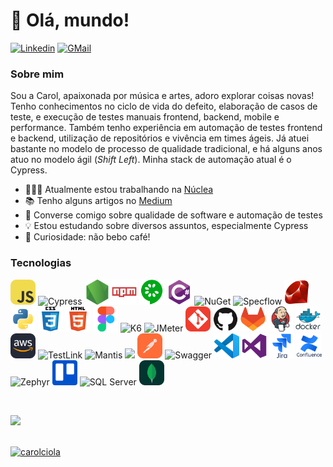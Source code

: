 # 👋 Olá, mundo!

<p align="left">
<a href="https://www.linkedin.com/in/carol-ciola"><img height="31em" alt="Linkedin" src="https://img.shields.io/badge/-LinkedIn-blue?style=for-the-badge&logo=Linkedin&logoColor=white"></a>

<a href="mailto:carol.ciola@gmail.com">
<img height="31em" alt="GMail" src="https://img.shields.io/badge/Gmail-D14836?style=for-the-badge&logo=gmail&logoColor=white"/>
</a>
</p>

### Sobre mim
Sou a Carol, apaixonada por música e artes, adoro explorar coisas novas! Tenho conhecimentos no ciclo de vida do defeito, elaboração de casos de teste, e execução de testes manuais frontend, backend, mobile e performance. Também tenho experiência em automação de testes frontend e backend, utilização de repositórios e vivência em times ágeis. Já atuei bastante no modelo de processo de qualidade tradicional, e há alguns anos atuo no modelo ágil (*Shift Left*). Minha stack de automação atual é o Cypress.

* 👩🏻‍💻 Atualmente estou trabalhando na [Núclea](https://www.nuclea.com.br/)</br>
* 📚 Tenho alguns artigos no <a href="https://carolciola.medium.com/">Medium</a></br>
* 💬 Converse comigo sobre qualidade de software e automação de testes</br>
* 💡 Estou estudando sobre diversos assuntos, especialmente Cypress</br>
* 🤭 Curiosidade: não bebo café!

### Tecnologias
<p>
<img height="40em" alt="JavaScript" src="https://github.com/tandpfun/skill-icons/blob/main/icons/JavaScript.svg"/>
<img height="40em" alt="Cypress" src="https://user-images.githubusercontent.com/68279555/200387386-276c709f-380b-46cc-81fd-f292985927a8.png"/>
<img height="40em" alt="NodeJS" src="https://github.com/devicons/devicon/blob/master/icons/nodejs/nodejs-original.svg"/>
<img height="40em" alt="NPM" src="https://github.com/devicons/devicon/blob/master/icons/npm/npm-original-wordmark.svg"/>
<img height="40em" alt="Cucumber"  src="https://github.com/devicons/devicon/blob/master/icons/cucumber/cucumber-plain.svg"/>
<img height="40em" alt="CSharp" src="https://github.com/devicons/devicon/blob/master/icons/csharp/csharp-original.svg"/>
<img height="40em" alt="NuGet" src="https://www.nuget.org/profiles/nuget/avatar?imageSize=512"/>
<img height="40em" alt="Specflow" src="https:"/> 
<img height="40em" alt="Ruby"  src="https://github.com/devicons/devicon/blob/master/icons/ruby/ruby-original.svg"/>
<img height="40em" alt="Python" src="https://github.com/devicons/devicon/blob/master/icons/python/python-original.svg"/>
<img height="40em" alt="CSS" src="https://github.com/devicons/devicon/blob/master/icons/css3/css3-original-wordmark.svg"/>
<img height="40em" alt="HTML" src="https://github.com/devicons/devicon/blob/master/icons/html5/html5-original-wordmark.svg"/>
<img height="40em" alt="Figma" src="https://github.com/devicons/devicon/blob/master/icons/figma/figma-original.svg"/>
<img height="40em" alt="K6" src="https://upload.wikimedia.org/wikipedia/commons/5/54/K6-load-testing-tool-logo.svg"/>
<img height="27em" alt="JMeter" src="https://jmeter.apache.org/images/logo.svg"/>
<img height="40em" alt="Git" src="https://github.com/tandpfun/skill-icons/blob/main/icons/Git.svg"/>
<img height="40em" alt="GitHub" src="https://github.com/devicons/devicon/blob/master/icons/github/github-original.svg"/>
<img height="40em" alt="GitLab" src="https://github.com/devicons/devicon/blob/master/icons/gitlab/gitlab-original.svg"/>
<img height="40em" alt="Jenkins" src="https://github.com/devicons/devicon/blob/master/icons/jenkins/jenkins-original.svg"/>
<img height="40em" alt="Docker" src="https://raw.githubusercontent.com/devicons/devicon/master/icons/docker/docker-original-wordmark.svg"/>
<img height="40em" alt="AWS" src="https://github.com/tandpfun/skill-icons/blob/main/icons/AWS-Dark.svg"/>
<img height="40em" alt="TestLink" src="https:"/> 
<img height="40em" alt="Mantis" src="https:"/> 
<img height="40em" src="https://camo.githubusercontent.com/23db4cf88995cc1792f8ba7d387050cdabe3c491207910db64b305c05f0b93ba/68747470733a2f2f75706c6f61642e77696b696d656469612e6f72672f77696b6970656469612f636f6d6d6f6e732f642f64352f53656c656e69756d5f4c6f676f2e706e67"/>
<img height="40em" alt="Postman" src="https://github.com/tandpfun/skill-icons/blob/main/icons/Postman.svg"/>
<img height="40em" alt="Swagger" src="https://user-images.githubusercontent.com/25181517/186711335-a3729606-5a78-4496-9a36-06efcc74f800.png"/>
<img height="40em" alt="VSCode" src="https://github.com/devicons/devicon/blob/master/icons/vscode/vscode-original.svg"/>
<img height="40em" alt="Visual Studio" src="https://github.com/devicons/devicon/blob/master/icons/visualstudio/visualstudio-plain.svg"/>
<img height="40em" alt="Jira" src="https://github.com/devicons/devicon/blob/master/icons/jira/jira-original-wordmark.svg"/>
<img height="40em" alt="Confluence" src="https://github.com/devicons/devicon/blob/master/icons/confluence/confluence-original-wordmark.svg"/>
<img height="40em" alt="Zephyr" src="https:"/> 
<img height="40em" alt="Trello" src="https://github.com/devicons/devicon/blob/master/icons/trello/trello-plain.svg"/>
<img height="40em" alt="SQL Server" src="https://camo.githubusercontent.com/42dfd0950d93092d82d677877fe87d5bab1e2acccc1110bf0f9dd755988ccb7e/68747470733a2f2f7777772e7376677265706f2e636f6d2f73686f772f3330333232392f6d6963726f736f66742d73716c2d7365727665722d6c6f676f2e737667"/>
<img height="40em" alt="MongoDB" src="https://github.com/tandpfun/skill-icons/blob/main/icons/MongoDB.svg"/>

<br><p>

<div>
<a href="https://github.com/cciola">
<img height="180em" src="https://github-readme-stats.vercel.app/api?username=cciola&show_icons=true&theme=dracula&include_all_commits=true&count_private=true"/>
 </div>

<br>
<p align="left">
<img src="https://komarev.com/ghpvc/?username=cciola&label=Profile%20views&color=0e75b6&style=flat" alt="carolciola" /> </p> 
